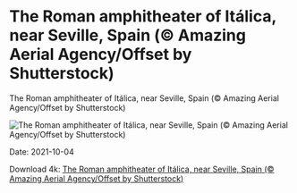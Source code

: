 # The Roman amphitheater of Itálica, near Seville, Spain (© Amazing Aerial Agency/Offset by Shutterstock)

The Roman amphitheater of Itálica, near Seville, Spain (© Amazing Aerial Agency/Offset by Shutterstock)

![The Roman amphitheater of Itálica, near Seville, Spain (© Amazing Aerial Agency/Offset by Shutterstock)](https://bing.com/th?id=OHR.Italica_EN-US1640838317_UHD.jpg&w=1024&h=576)

Date: 2021-10-04

Download 4k: [The Roman amphitheater of Itálica, near Seville, Spain (© Amazing Aerial Agency/Offset by Shutterstock)](https://bing.com/th?id=OHR.Italica_EN-US1640838317_UHD.jpg)

